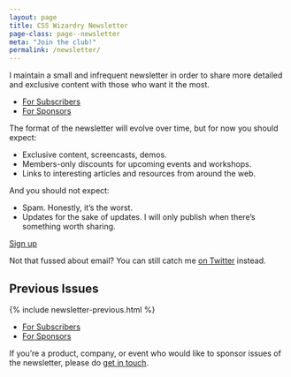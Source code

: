 ```yaml
---
layout: page
title: CSS Wizardry Newsletter
page-class: page--newsletter
meta: "Join the club!"
permalink: /newsletter/
---
```


I maintain a small and infrequent newsletter in order to share more detailed and
exclusive content with those who want it the most.

<ul class="c-nav-secondary" id="section:subscribers">
  <li class="c-nav-secondary__item"><a href="#section:subscribers" class="c-nav-secondary__link  is-current">For Subscribers</a></li>
  <li class="c-nav-secondary__item"><a href="#section:sponsors" class="c-nav-secondary__link">For Sponsors</a></li>
</ul>

The format of the newsletter will evolve over time, but for now you should
expect:

* Exclusive content, screencasts, demos.
* Members-only discounts for upcoming events and workshops.
* Links to interesting articles and resources from around the web.

And you should not expect:

* Spam. Honestly, it’s the worst.
* Updates for the sake of updates. I will only publish when there’s something
  worth sharing.

<a href="https://csswizardry.us14.list-manage2.com/subscribe?u=95f3f41085f5f957a07ba5efd&id=ba05b5418d" class="btn  btn--full">Sign up</a>

Not that fussed about email? You can still catch me [on
Twitter](https://twitter.com/csswizardry) instead.

## Previous Issues

{% include newsletter-previous.html %}





<ul class="c-nav-secondary  mt++" id="section:sponsors">
  <li class="c-nav-secondary__item"><a href="#section:subscribers" class="c-nav-secondary__link">For Subscribers</a></li>
  <li class="c-nav-secondary__item"><a href="#section:sponsors" class="c-nav-secondary__link  is-current">For Sponsors</a></li>
</ul>

If you’re a product, company, or event who would like to sponsor issues of the
newsletter, please do [get in touch](/contact/).
